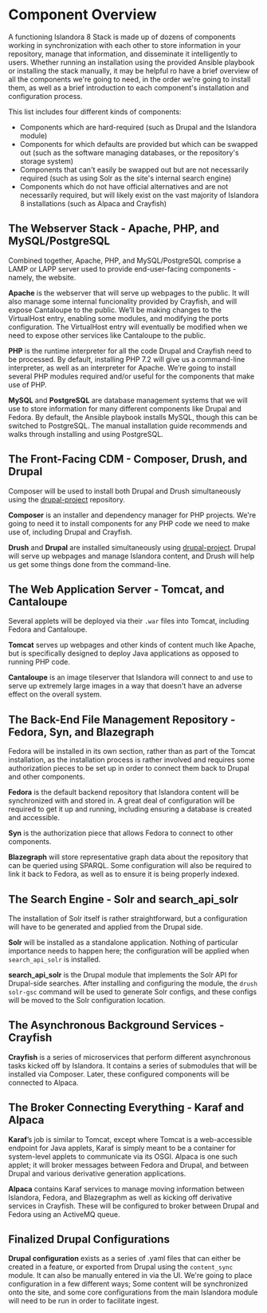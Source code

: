 # Component Overview

A functioning Islandora 8 Stack is made up of dozens of components working in synchronization with each other to store information in your repository, manage that information, and disseminate it intelligently to users. Whether running an installation using the provided Ansible playbook or installing the stack manually, it may be helpful ro have a brief overview of all the components we're going to need, in the order we're going to install them, as well as a brief introduction to each component's installation and configuration process.

This list includes four different kinds of components:

- Components which are hard-required (such as Drupal and the Islandora module)
- Components for which defaults are provided but which can be swapped out (such as the software managing databases, or the repository's storage system)
- Components that can't easily be swapped out but are not necessarily required (such as using Solr as the site's internal search engine)
- Components which do not have official alternatives and are not necessarily required, but will likely exist on the vast majority of Islandora 8 installations (such as Alpaca and Crayfish)

## The Webserver Stack - Apache, PHP, and MySQL/PostgreSQL

Combined together, Apache, PHP, and MySQL/PostgreSQL comprise a LAMP or LAPP server used to provide end-user-facing components - namely, the website.

**Apache** is the webserver that will serve up webpages to the public. It will also manage some internal funcionality provided by Crayfish, and will expose Cantaloupe to the public. We’ll be making changes to the VirtualHost entry, enabling some modules, and modifying the ports configuration. The VirtualHost entry will eventually be modified when we need to expose other services like Cantaloupe to the public.

**PHP** is the runtime interpreter for all the code Drupal and Crayfish need to be processed. By default, installing PHP 7.2 will give us a command-line interpreter, as well as an interpreter for Apache. We’re going to install several PHP modules required and/or useful for the components that make use of PHP.

**MySQL** and **PostgreSQL** are database management systems that we will use to store information for many different components like Drupal and Fedora. By default, the Ansible playbook installs MySQL, though this can be switched to PostgreSQL. The manual installation guide recommends and walks through installing and using PostgreSQL.

## The Front-Facing CDM - Composer, Drush, and Drupal

Composer will be used to install both Drupal and Drush simultaneously using the [drupal-project](https://github.com/drupal-composer/drupal-project) repository.

**Composer** is an installer and dependency manager for PHP projects. We're going to need it to install components for any PHP code we need to make use of, including Drupal and Crayfish.

**Drush** and **Drupal** are installed simultaneously using [drupal-project](https://github.com/drupal-composer/drupal-project). Drupal will serve up webpages and manage Islandora content, and Drush will help us get some things done from the command-line.

## The Web Application Server - Tomcat, and Cantaloupe

Several applets will be deployed via their `.war` files into Tomcat, including Fedora and Cantaloupe.

**Tomcat** serves up webpages and other kinds of content much like Apache, but is specifically designed to deploy Java applications as opposed to running PHP code.

**Cantaloupe** is an image tileserver that Islandora will connect to and use to serve up extremely large images in a way that doesn't have an adverse effect on the overall system.

## The Back-End File Management Repository - Fedora, Syn, and Blazegraph

Fedora will be installed in its own section, rather than as part of the Tomcat installation, as the installation process is rather involved and requires some authorization pieces to be set up in order to connect them back to Drupal and other components.

**Fedora** is the default backend repository that Islandora content will be synchronized with and stored in. A great deal of configuration will be required to get it up and running, including ensuring a database is created and accessible.

**Syn** is the authorization piece that allows Fedora to connect to other components.

**Blazegraph** will store representative graph data about the repository that can be queried using SPARQL. Some configuration will also be required to link it back to Fedora, as well as to ensure it is being properly indexed.

## The Search Engine - Solr and search_api_solr

The installation of Solr itself is rather straightforward, but a configuration will have to be generated and applied from the Drupal side.

**Solr** will be installed as a standalone application. Nothing of particular importance needs to happen here; the configuration will be applied when `search_api_solr` is installed.

**search_api_solr** is the Drupal module that implements the Solr API for Drupal-side searches. After installing and configuring the module, the `drush solr-gsc` command will be used to generate Solr configs, and these configs will be moved to the Solr configuration location.

## The Asynchronous Background Services - Crayfish

**Crayfish** is a series of microservices that perform different asynchronous tasks kicked off by Islandora. It contains a series of submodules that will be installed via Composer. Later, these configured components will be connected to Alpaca.

## The Broker Connecting Everything - Karaf and Alpaca

**Karaf**’s job is similar to Tomcat, except where Tomcat is a web-accessible endpoint for Java applets, Karaf is simply meant to be a container for system-level applets to communicate via its OSGI. Alpaca is one such applet; it will broker messages between Fedora and Drupal, and between Drupal and various derivative generation applications.

**Alpaca** contains Karaf services to manage moving information between Islandora, Fedora, and Blazegraphm as well as kicking off derivative services in Crayfish. These will be configured to broker between Drupal and Fedora using an ActiveMQ queue.

## Finalized Drupal Configurations

**Drupal configuration** exists as a series of .yaml files that can either be created in a feature, or exported from Drupal using the `content_sync` module. It can also be manually entered in via the UI. We're going to place configuration in a few different ways; Some content will be synchronized onto the site, and some core configurations from the main Islandora module will need to be run in order to facilitate ingest.
